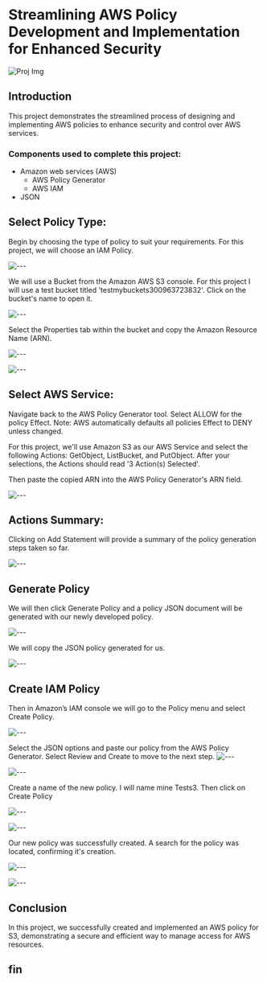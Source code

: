 # Streamlining AWS Policy Development and Implementation for Enhanced Security

![Proj Img](https://imgur.com/2TBqoOJ.jpg) 


## Introduction

This project demonstrates the streamlined process of designing and implementing AWS policies to enhance security and control over AWS services.

### Components used to complete this project:

- Amazon web services (AWS)
  - AWS Policy Generator 
  - AWS IAM
- JSON

## Select Policy Type:
Begin by choosing the type of policy to suit your requirements. For this project, we will choose an IAM Policy. 

![---](https://imgur.com/LZkWbwr.jpg) 

We will use a Bucket from the Amazon AWS S3 console. For this project I will use a test bucket titled 'testmybuckets300963723832'. Click on the bucket's name to open it.

![---](https://imgur.com/aV6oqhL.jpg) 

Select the Properties tab within the bucket and copy the Amazon Resource Name (ARN).

![---](https://imgur.com/BICdvOn.jpg) 

![---](https://imgur.com/lmSrMqA.jpg) 

## Select AWS Service:
Navigate back to the AWS Policy Generator tool. Select ALLOW for the policy Effect. Note: AWS automatically defaults all policies Effect to DENY unless changed. 

For this project, we'll use Amazon S3 as our AWS Service and select the following Actions: GetObject, ListBucket, and PutObject. After your selections, the Actions should read '3 Action(s) Selected'. 

Then paste the copied ARN into the AWS Policy Generator's ARN field.

![---](https://imgur.com/IrvBHdc.jpg) 

## Actions Summary: 
Clicking on Add Statement will provide a summary of the policy generation steps taken so far.

![---](https://imgur.com/NKDBdg5.jpg) 

## Generate Policy
We will then click Generate Policy and a policy JSON document will be generated with our newly developed policy. 

![---](https://imgur.com/0hugpzK.jpg) 

We will copy the JSON policy generated for us.  

![---](https://imgur.com/951tCRE.jpg)  

## Create IAM Policy
Then in Amazon’s IAM console we will go to the Policy menu and select Create Policy.

![---](https://imgur.com/dd22GBF.jpg) 

Select the JSON options and paste our policy from the AWS Policy Generator. Select Review and Create to move to the next step.
![---](https://imgur.com/Q25NgY5.jpg)  

![---](https://imgur.com/cODZ5tR.jpg) 

Create a name of the new policy. I will name mine Tests3. Then click on Create Policy

![---](https://imgur.com/Em9pJsA.jpg) 

![---](https://imgur.com/7KBMfly.jpg) 

Our new policy was successfully created. A search for the policy was located, confirming it's creation.

![---](https://imgur.com/UahQ65l.jpg) 

![---](https://imgur.com/2c305zT.jpg) 

## Conclusion
In this project, we successfully created and implemented an AWS policy for S3, demonstrating a secure and efficient way to manage access for AWS resources.

## fin
